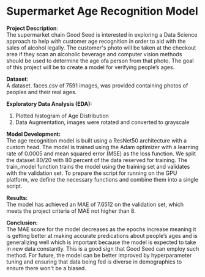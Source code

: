# Supermarket Age Recognition Model

**Project Description**: <br> The supermarket chain Good Seed is interested in exploring a Data Science approach to help with customer age recognition in order to aid with the sales of alcohol legally. The customer's photo will be taken at the checkout area if they scan an alcoholic beverage and computer vision methods should be used to determine the age ofa person from that photo. The goal of this project will be to create a model for verifying people’s ages. 

**Dataset**: <br> A dataset. faces.csv of 7591 images, was provided containing photos of peoples and their real ages.

**Exploratory Data Analysis (EDA):** <br>
1. Plotted histogram of Age Distribution 
2. Data Augmentation, images were rotated and converted to grayscale 

**Model Development:** <br>
The age recognition model is built using a ResNet50 architecture with a custom head. The model is trained using the Adam optimizer with a learning rate of 0.0005 and mean squared error (MSE) as the loss function. We split the dataset 80/20 with 80 percent of the data reserved for training. The train_model function trains the model using the training set and validates with the validation set. To prepare the script for running on the GPU platform, we define the necessary functions and combine them into a single script. 

**Results:** <br> 
The model has achieved an MAE of 7.6512 on the validation set, which meets the project criteria of MAE not higher than 8. 

**Conclusion:** <br>  The MAE score for the model decreases as the epochs increase meaning it is getting better at making accurate predications about people’s ages and is generalizing well which is important because the model is expected to take in new data constantly. This is a good sign that Good Seed can employ such method. For future, the model can be better improved by hyperparameter tuning and ensuring that data being fed is diverse in demographics to ensure there won't be a biased. 




